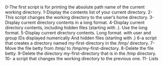 0-The first script is for printing the absolute path name of the current working directory.
1-Display the contents list of your current directory.
2-This script  changes the working directory to the user’s home directory.
3-Display current directory contents in a long format.
4-Display current directory contents, including hidden files (starting with .). Use the long format.
5-Display current directory contents.
  Long format.
  with user and group IDs displayed numerically
  And hidden files (starting with .)
6-a script that creates a directory named my-first-directory in the /tmp/ directory.
7-Move the file betty from /tmp/ to /tmp/my-first-directory.
8-Delete the file betty.
9-Delete the directory my-first-directory that is in the /tmp directory.
10- a script that changes the working directory to the previous one.
11- Lists

